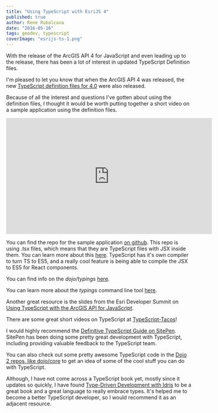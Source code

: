 ```yaml
---
title: "Using TypeScript with EsriJS 4"
published: true
author: Rene Rubalcava
date: "2016-05-16"
tags: geodev, typescript
coverImage: "esrijs-ts-1.png"
---
```


With the release of the ArcGIS API 4 for JavaScript and even leading up to the release, there has been a lot of interest in updated TypeScript Definition files.

I'm pleased to let you know that when the ArcGIS API 4 was released, the new [TypeScript definition files for 4.0](https://github.com/Esri/jsapi-resources/tree/master/4.x/typescript) were also released.

Because of all the interest and questions I've gotten about using the definition files, I thought it would be worth putting together a short video on a sample application using the definition files.

<iframe width="560" height="315" src="https://www.youtube.com/embed/GcU14ksDWNE" frameborder="0" allowfullscreen></iframe>

You can find the repo for the sample application [on github](https://github.com/odoe/esrijs4-ts). This repo is using _.tsx_ files, which means that they are TypeScript files with JSX inside them. You can learn more about this [here](https://basarat.gitbooks.io/typescript/content/docs/jsx/tsx.html). TypeScript has it's own compiler to turn TS to ES5, and a really cool feature is being able to compile the JSX to ES5 for React components.

You can find info on the _dojo/typings_ [here](https://github.com/dojo/typings).

You can learn more about the _typings_ command line tool [here](https://github.com/typings/typings).

Another great resource is the slides from the Esri Developer Summit on [Using TypeScript with the ArcGIS API for JavaScript](http://odoe.github.io/presentations/2016-devsummit-typescript/#/).

There are some great short videos on TypeScript at [TypeScript-Tacos](http://typescript-tacos.com/)!

I would highly recommend the [Definitive TypeScript Guide on SitePen](https://www.sitepen.com/blog/2013/12/31/definitive-guide-to-typescript/). SitePen has been doing some pretty great development with TypeScript, including providing valuable feedback to the TypeScript team.

You can also check out some pretty awesome TypeScript code in the [Dojo 2 repos, like dojo/core](https://github.com/dojo/core) to get an idea of some of the cool stuff you can do with TypeScript.

Although, I have not come across a TypeScript book yet, mostly since it updates so quickly, I have found [Type-Driven Development with Idris](https://www.manning.com/books/type-driven-development-with-idris) to be a great book and a great language to really embrace types. It's helped me to become a better TypeScript developer, so I would recommend it as an adjacent resource.
